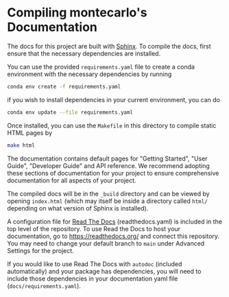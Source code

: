 # Compiling montecarlo's Documentation

The docs for this project are built with [Sphinx](http://www.sphinx-doc.org/en/master/).
To compile the docs, first ensure that the necessary dependencies are installed.



You can use the provided `requirements.yaml` file to create a conda environment with the necessary dependencies by running

```bash
conda env create -f requirements.yaml
```

if you wish to install dependencies in your current environment, you can do

```bash
conda env update --file requirements.yaml
```



Once installed, you can use the `Makefile` in this directory to compile static HTML pages by
```bash
make html
```

The documentation contains default pages for "Getting Started", "User Guide", "Developer Guide" and API reference. 
We recommend adopting these sections of documentation for your project to ensure comprehensive documentation for all aspects of your project.

The compiled docs will be in the `_build` directory and can be viewed by opening `index.html` (which may itself 
be inside a directory called `html/` depending on what version of Sphinx is installed).


A configuration file for [Read The Docs](https://readthedocs.org/) (readthedocs.yaml) is included in the top level of the repository. To use Read the Docs to host your documentation, go to https://readthedocs.org/ and connect this repository. You may need to change your default branch to `main` under Advanced Settings for the project.

If you would like to use Read The Docs with `autodoc` (included automatically) and your package has dependencies, you will need to include those dependencies in your documentation yaml file (`docs/requirements.yaml`).

